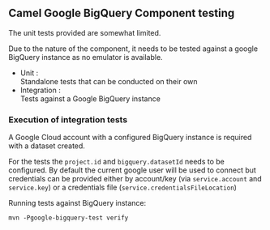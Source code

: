 ## Camel Google BigQuery Component testing

The unit tests provided are somewhat limited.

Due to the nature of the component, it needs to be tested against a google BigQuery instance as no
emulator is available.

* Unit : <br>
  Standalone tests that can be conducted on their own
* Integration : <br>
  Tests against a Google BigQuery instance

### Execution of integration tests

A Google Cloud account with a configured BigQuery instance is required with a dataset created.

For the tests the `project.id` and `bigquery.datasetId` needs to be configured. By default
the current google user will be used to connect but credentials can be provided either by
account/key (via `service.account` and `service.key`) or a credentials file (`service.credentialsFileLocation`)

Running tests against BigQuery instance:

```
mvn -Pgoogle-bigquery-test verify
```


